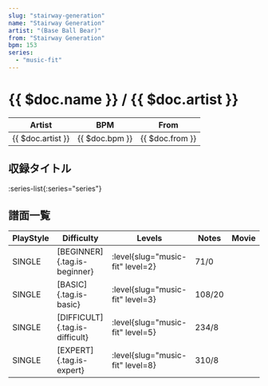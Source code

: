 ```yaml
---
slug: "stairway-generation"
name: "Stairway Generation"
artist: "(Base Ball Bear)"
from: "Stairway Generation"
bpm: 153
series:
  - "music-fit"
---
```


# {{ $doc.name }} / {{ $doc.artist }}

|Artist|BPM|From|
|------|---|----|
|{{ $doc.artist }}|{{ $doc.bpm }}|{{ $doc.from }}|

## 収録タイトル

:series-list{:series="series"}

## 譜面一覧

|PlayStyle|Difficulty|Levels|Notes|Movie|
|---------|----------|------|-----|-----|
|SINGLE|[BEGINNER]{.tag.is-beginner}|<div class="field is-grouped is-grouped-multiline"> :level{slug="music-fit" level=2}</div>|71/0||
|SINGLE|[BASIC]{.tag.is-basic}|<div class="field is-grouped is-grouped-multiline"> :level{slug="music-fit" level=3}</div>|108/20||
|SINGLE|[DIFFICULT]{.tag.is-difficult}|<div class="field is-grouped is-grouped-multiline"> :level{slug="music-fit" level=5}</div>|234/8||
|SINGLE|[EXPERT]{.tag.is-expert}|<div class="field is-grouped is-grouped-multiline"> :level{slug="music-fit" level=8}</div>|310/8||
